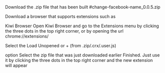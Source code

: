 Download the .zip file that has been built #change-facebook-name_0.0.5.zip

 Download a browser that supports extensions such as 

Kiwi Browser Open Kiwi Browser and go to the Extensions menu by clicking the three dots in the top right corner, or by opening the url chrome://extensions/

 Select the Load Unopened or + (from .zip/.crx/.user.js) 

option Select the zip file that was just downloaded earlier Finished. Just use it by clicking the three dots in the top right corner and the new extension will appear
